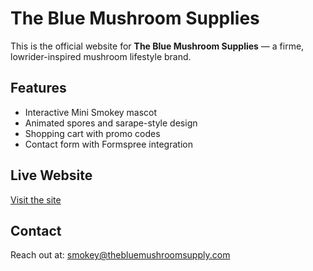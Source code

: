 # The Blue Mushroom Supplies

This is the official website for **The Blue Mushroom Supplies** — a firme, lowrider-inspired mushroom lifestyle brand.

## Features

- Interactive Mini Smokey mascot
- Animated spores and sarape-style design
- Shopping cart with promo codes
- Contact form with Formspree integration

## Live Website

[Visit the site](https://the-blue-mushroom-supplies.vercel.app/)

## Contact

Reach out at: smokey@thebluemushroomsupply.com
